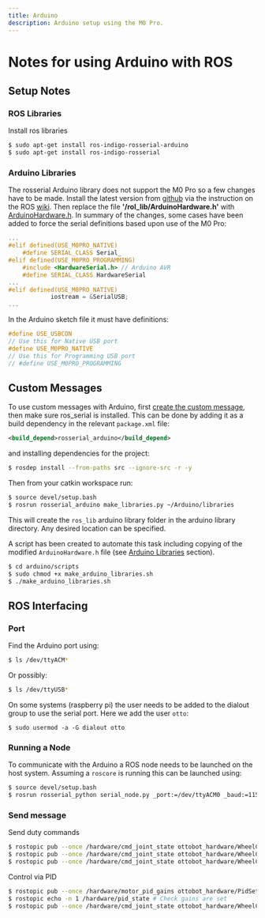 ```yaml
---
title: Arduino
description: Arduino setup using the M0 Pro.
---
```


# Notes for using Arduino with ROS

## Setup Notes
### ROS Libraries
Install ros libraries
```bash
$ sudo apt-get install ros-indigo-rosserial-arduino
$ sudo apt-get install ros-indigo-rosserial
```
### Arduino Libraries
The rosserial Arduino library does not support the M0 Pro so a few changes have to be made. Install the latest version from [github](https://github.com/ros-drivers/rosserial) via the instruction on the ROS [wiki](http://wiki.ros.org/rosserial_arduino/Tutorials/Arduino%20IDE%20Setup). Then replace the file **'/rol_lib/ArduinoHardware.h'** with [ArduinoHardware.h](https://github.com/willhunt/ottobot/blob/master/arduino/reference/ArduinoHardware.h). In summary of the changes, some cases have been added to force the serial definitions based upon use of the M0 Pro:

```cpp
...
#elif defined(USE_M0PRO_NATIVE)
    #define SERIAL_CLASS Serial_
#elif defined(USE_M0PRO_PROGRAMMING)
    #include <HardwareSerial.h> // Arduino AVR
    #define SERIAL_CLASS HardwareSerial
...
#elif defined(USE_M0PRO_NATIVE)
            iostream = &SerialUSB;
...
```

In the Arduino sketch file it must have definitions:
```cpp
#define USE_USBCON
// Use this for Native USB port
#define USE_M0PRO_NATIVE
// Use this for Programming USB port
// #define USE_M0PRO_PROGRAMMING
```

## Custom Messages
To use custom messages with Arduino, first [create the custom message](http://wiki.ros.org/ROS/Tutorials/CreatingMsgAndSrv), then make sure ros_serial is installed. This can be done by adding it as a build dependency in the relevant `package.xml` file:
```xml
<build_depend>rosserial_arduino</build_depend>
```
and installing dependencies for the project:
```bash
$ rosdep install --from-paths src --ignore-src -r -y
```

Then from your catkin workspace run:
```bash
$ source devel/setup.bash
$ rosrun rosserial_arduino make_libraries.py ~/Arduino/libraries
```
This will create the `ros_lib` arduino library folder in the arduino library directory. Any desired location can be specified.

A script has been created to automate this task including copying of the modified `ArduinoHardware.h` file (see [Arduino Libraries](./arduino.md#arduino-libraries) section).
```bash
$ cd arduino/scripts
$ sudo chmod +x make_arduino_libraries.sh
$ ./make_arduino_libraries.sh
```

## ROS Interfacing
### Port
Find the Arduino port using:
```bash
$ ls /dev/ttyACM*
```
Or possibly:
```bash
$ ls /dev/ttyUSB*
```
On some systems (raspberry pi) the user needs to be added to the dialout group to use the serial port. Here we add the user `otto`:
```
$ sudo usermod -a -G dialout otto
```

### Running a Node
To communicate with the Arduino a ROS node needs to be launched on the host system. Assuming a `roscore` is running this can be launched using:
```bash
$ source devel/setup.bash
$ rosrun rosserial_python serial_node.py _port:=/dev/ttyACM0 _baud:=115200
```

### Send message
Send duty commands
```bash
$ rostopic pub --once /hardware/cmd_joint_state ottobot_hardware/WheelCmd '{mode: 1, duty_left: 100, duty_right: 100}'
$ rostopic pub --once /hardware/cmd_joint_state ottobot_hardware/WheelCmd '{mode: 1, duty_left: -100, duty_right: -100}'
$ rostopic pub --once /hardware/cmd_joint_state ottobot_hardware/WheelCmd '{mode: 1, duty_left: 0, duty_right: 0}'
```

Control via PID
```bash
$ rostopic pub --once /hardware/motor_pid_gains ottobot_hardware/PidSettings '{kp: 10, ki: 0, kd: 0}'  # Set gains
$ rostopic echo -n 1 /hardware/pid_state # Check gains are set
$ rostopic pub --once /hardware/cmd_joint_state ottobot_hardware/WheelCmd '{mode: 0, angular_velocity_left: 5, angular_velocity_right: 0}'
```